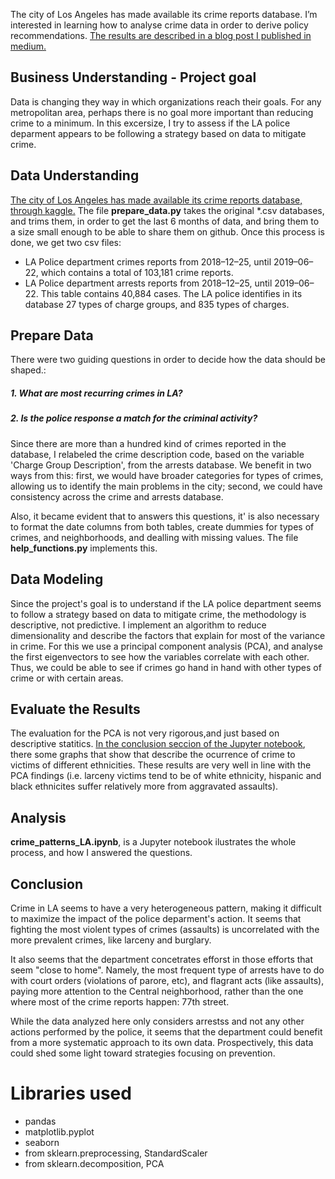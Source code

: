 The city of Los Angeles has made available its crime reports database. I’m interested in learning how to analyse crime data in order to derive policy recommendations. [The results are described in a blog post I published in medium.](https://medium.com/@abreulastra/crime-patterns-in-la-85eff44d6529)

## Business Understanding - Project goal
Data is changing they way in which organizations reach their goals. For any metropolitan area, perhaps there is no goal more important than reducing crime to a minimum. In this excersize, I try to assess if the LA police deparment appears to be following a strategy based on data to mitigate crime.

## Data Understanding
[The city of Los Angeles has made available its crime reports database, through kaggle.](https://www.kaggle.com/cityofLA/los-angeles-crime-arrest-data)
The file **prepare_data.py** takes the original *.csv databases, and trims them, in order to get the last 6 months of data, and bring them to a size small enough to be able to share them on github.
Once this process is done, we get two csv files:
- LA Police department crimes reports from 2018–12–25, until 2019–06–22, which contains a total of 103,181 crime reports.
- LA Police department arrests reports from 2018–12–25, until 2019–06–22. This table contains 40,884 cases. The LA police identifies in its database 27 types of charge groups, and 835 types of charges.

## Prepare Data
There were two guiding questions in order to decide how the data should be shaped.:

##### 1. What are most recurring crimes in LA?
##### 2. Is the police response a match for the criminal activity?

Since there are more than a hundred kind of crimes reported in the database, I relabeled the crime description code, based on the variable 'Charge Group Description', from the arrests database. We benefit in two ways from this: first, we would have broader categories for types of crimes, allowing us to identify the main problems in the city; second, we could have consistency across the crime and arrests database.

Also, it became evident that to answers this questions, it' is also necessary to format the date columns from both tables, create dummies for types of crimes, and neighborhoods, and dealling with missing values. The file **help_functions.py** implements this.

## Data Modeling
Since the project's goal is to understand if the LA police department seems to follow a strategy based on data to mitigate crime, the methodology is descriptive, not predictive. I implement an algorithm to reduce dimensionality and describe the factors that explain for most of the variance in crime. For this we use a principal component analysis (PCA), and analyse the first eigenvectors to see how the variables correlate with each other. Thus, we could be able to see if crimes go hand in hand with other types of crime or with certain areas.

## Evaluate the Results
The evaluation for the PCA is not very rigorous,and just based on descriptive statitics. [In the conclusion seccion of the Jupyter notebook](https://github.com/abreulastra/crime_analysis/blob/master/crime_patterns_LA.ipynb), there some graphs that show that describe the ocurrence of crime to victims of different ethnicities. These results are very well in line with the PCA findings (i.e. larceny victims tend to be of white ethnicity, hispanic and black ethnicites suffer relatively more from aggravated assaults).

 ## Analysis
**crime_patterns_LA.ipynb**, is a Jupyter notebook ilustrates the whole process, and how I answered the questions.

## Conclusion
Crime in LA seems to have a very heterogeneous pattern, making it difficult to maximize the impact of the police deparment's action. It seems that fighting the most violent types of crimes (assaults) is uncorrelated with the more prevalent crimes, like larceny and burglary.

It also seems that the department concetrates efforst in those efforts that seem "close to home". Namely, the most frequent type of arrests have to do with court orders (violations of parore, etc), and flagrant acts (like assaults), paying more attention to the Central neighborhood, rather than the one where most of the crime reports happen: 77th street.

While the data analyzed here only considers arrestss and not any other actions performed by the police, it seems that the department could benefit from a more systematic approach to its own data. Prospectively, this data could shed some light toward strategies focusing on prevention.

# Libraries used
* pandas
* matplotlib.pyplot
* seaborn
* from sklearn.preprocessing, StandardScaler
* from sklearn.decomposition, PCA



